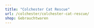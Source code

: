 ```yaml
---
title: "Colchester Cat Rescue"
url: /colchester/colchester-cat-rescue/
shop: Gebrauchtwaren
---
```

